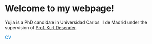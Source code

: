 # Welcome to my webpage!

Yujia is a PhD candidate in Universidad Carlos III de Madrid under the supervision of <a href="https://business.uc3m.es/en/faculty/profesor/perfil/kurt-desender">Prof. Kurt Desender</a>.

<a href="assets/CV_YujiaChen.pdf" target="_blank" style="text-decoration: none; color: #007acc;">
CV
</a>

